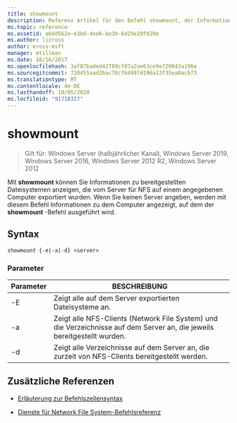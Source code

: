 ```yaml
---
title: showmount
description: Referenz Artikel für den Befehl showmount, der Informationen zu bereitgestellten Dateisystemen anzeigt, die vom Server für NFS auf einem angegebenen Computer exportiert wurden.
ms.topic: reference
ms.assetid: a6dd562e-e3bd-4ee6-be3b-6d29e29fd20e
ms.author: lizross
author: eross-msft
manager: mtillman
ms.date: 10/16/2017
ms.openlocfilehash: 3af87ba4ed42789cf07a2ae63ce9e720043a196e
ms.sourcegitcommit: 720455aad2bac78cf64997d196a13f35ea0acb73
ms.translationtype: MT
ms.contentlocale: de-DE
ms.lasthandoff: 10/05/2020
ms.locfileid: "91718327"
---
```

# <a name="showmount"></a>showmount

> Gilt für: Windows Server (halbjährlicher Kanal), Windows Server 2019, Windows Server 2016, Windows Server 2012 R2, Windows Server 2012

Mit **showmount** können Sie Informationen zu bereitgestellten Dateisystemen anzeigen, die vom Server für NFS auf einem angegebenen Computer exportiert wurden. Wenn Sie keinen Server angeben, werden mit diesem Befehl Informationen zu dem Computer angezeigt, auf dem der **showmount** -Befehl ausgeführt wird.

## <a name="syntax"></a>Syntax

```
showmount {-e|-a|-d} <server>
```

### <a name="parameters"></a>Parameter

| Parameter | BESCHREIBUNG |
|--|--|
| -E | Zeigt alle auf dem Server exportierten Dateisysteme an. |
| -a | Zeigt alle NFS-Clients (Network File System) und die Verzeichnisse auf dem Server an, die jeweils bereitgestellt wurden. |
| -d | Zeigt alle Verzeichnisse auf dem Server an, die zurzeit von NFS-Clients bereitgestellt werden. |

## <a name="additional-references"></a>Zusätzliche Referenzen

- [Erläuterung zur Befehlszeilensyntax](command-line-syntax-key.md)

- [Dienste für Network File System-Befehlsreferenz](services-for-network-file-system-command-reference.md)